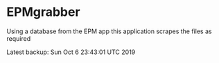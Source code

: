 # EPMgrabber
Using a database from the EPM app this application scrapes the files as required


Latest backup: Sun Oct 6 23:43:01 UTC 2019

